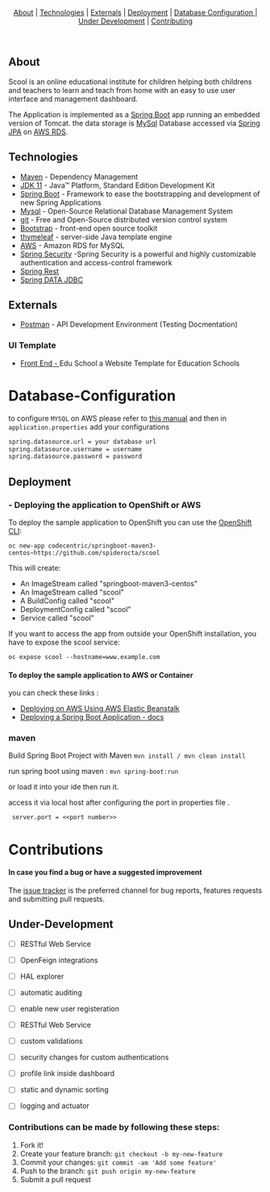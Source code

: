 <p align="center">
  <a href="#about" title="About">About</a> |
  <a href="#Technologies" title="Technologies">Technologies</a> |
  <a href="#Externals" title="Externals">Externals</a> |
  <a href="#Deployment" title="Deployment">Deployment</a> |
  <a href="#Database-Configuration " title="Database Configuration ">Database Configuration </a> |
  <a href="#Under-Development" title="Under Development">Under Development</a> |
  <a href="#Contributions" title="Contributing">Contributing</a>
</p>

<br>

## About 
Scool is an online educational institute for children helping both childrens and teachers to learn and teach from home with an easy to use user interface and management 
dashboard.

The Application is implemented as a [Spring Boot](https://projects.spring.io/spring-boot/) app running an embedded version of Tomcat. the data storage is 
[MySql](https://www.mysql.com/) Database accessed via [Spring JPA](https://projects.spring.io/spring-data-jpa/) on [AWS RDS](https://aws.amazon.com/rds/mysql/).

## Technologies

* 	[Maven](https://maven.apache.org/) - Dependency Management
* 	[JDK 11](https://www.oracle.com/java/technologies/javase-jdk11-downloads.html) - Java™ Platform, Standard Edition Development Kit
* 	[Spring Boot](https://spring.io/projects/spring-boot) - Framework to ease the bootstrapping and development of new Spring Applications
* 	[Mysql](https://www.mysql.com/) - Open-Source Relational Database Management System
* 	[git](https://git-scm.com/) - Free and Open-Source distributed version control system
*   [Bootstrap](https://getbootstrap.com/) - front-end open source toolkit
*   [thymeleaf](http://thymeleaf.org/) - server-side Java template engine
*   [AWS](https://aws.amazon.com/rds/mysql/) - Amazon RDS for MySQL
*   [Spring Security](https://spring.io/projects/spring-security) -Spring Security is a powerful and highly customizable authentication and access-control framework
*   [Spring Rest](https://spring.io/guides/tutorials/rest/)
*   [Spring DATA JDBC](https://spring.io/projects/spring-data-jdbc)
## Externals

* [Postman](https://www.getpostman.com/) - API Development Environment (Testing Docmentation)

### UI Template 
* [Front End - ](https://w3layouts.com/template/edu-school-a-website-template-for-education-schools/) 
Edu School a Website Template for Education Schools

# Database-Configuration 

to configure `MYSQL` on AWS please refer to [this manual](https://docs.aws.amazon.com/AmazonRDS/latest/UserGuide/CHAP_GettingStarted.CreatingConnecting.MySQL.html) 
and then in `application.properties` add your configurations 
```bash 
spring.datasource.url = your database url
spring.datasource.username = username
spring.datasource.password = password
```

## Deployment
### - Deploying the application to OpenShift or AWS


To deploy the sample application to OpenShift you can use the [OpenShift CLI](https://docs.openshift.org/latest/cli_reference/index.html):

```shell
oc new-app codecentric/springboot-maven3-centos~https://github.com/spiderocta/scool

```

This will create:

* An ImageStream called "springboot-maven3-centos"
* An ImageStream called "scool"
* A BuildConfig called "scool"
* DeploymentConfig called "scool"
* Service called "scool"

If you want to access the app from outside your OpenShift installation, you have to expose the scool service:

```shell
oc expose scool --hostname=www.example.com
```

#### To deploy the sample application to AWS or Container

you can check these links :
* [Deploying on AWS Using AWS Elastic Beanstalk](https://aws.amazon.com/blogs/devops/deploying-a-spring-boot-application-on-aws-using-aws-elastic-beanstalk/)
* [Deploying a Spring Boot Application - docs](https://docs.spring.io/spring-boot/docs/current/reference/html/deployment.html)



### maven

Build Spring Boot Project with Maven `mvn install / mvn clean install`

run spring boot using maven : `mvn spring-boot:run`

or load it into your ide then run it. 

access it via local host after configuring the port in properties file . 
``` 
 server.port = <<port number>>
```


# Contributions

#### In case you find a bug or have a suggested improvement
The [issue tracker](https://github.com/spiderocta/scool/issues) is the preferred channel for bug reports, features requests and submitting pull requests.

## Under-Development

- [ ] RESTful Web Service
- [ ] OpenFeign integrations
- [ ] HAL explorer
- [ ] automatic auditing
- [ ] enable new user registeration
- [ ] RESTful Web Service
- [ ] custom validations
- [ ] security changes for custom authentications
- [ ] profile link inside dashboard
- [ ] static and dynamic sorting
- [ ] logging and actuator


### Contributions can be made by following these steps:

1. Fork it!
2. Create your feature branch: `git checkout -b my-new-feature`
3. Commit your changes: `git commit -am 'Add some feature'`
4. Push to the branch: `git push origin my-new-feature`
5. Submit a pull request

